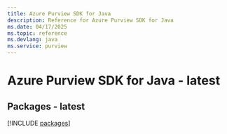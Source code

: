 ```yaml
---
title: Azure Purview SDK for Java
description: Reference for Azure Purview SDK for Java
ms.date: 04/17/2025
ms.topic: reference
ms.devlang: java
ms.service: purview
---
```

# Azure Purview SDK for Java - latest
## Packages - latest
[!INCLUDE [packages](purview-index.md)]